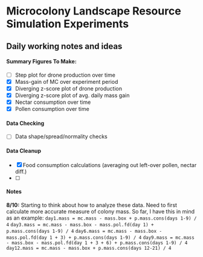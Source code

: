 # Microcolony Landscape Resource Simulation Experiments
## Daily working notes and ideas

#### Summary Figures To Make: 
- [ ] Step plot for drone production over time
- [x] Mass-gain of MC over experiment period
- [x] Diverging z-score plot of drone production
- [x] Diverging z-score plot of avg. daily mass gain
- [x] Nectar consumption over time
- [x] Pollen consumption over time

#### Data Checking
- [ ] Data shape/spread/normality checks 

#### Data Cleanup
- [x] Food consumption calculations (averaging out left-over pollen, nectar diff.)
- [ ] 

#### Notes
__8/10:__  Starting to think about how to analyze these data.  Need to first calculate more accurate measure of colony mass.  So far, I have this in mind as an example:
`day1.mass = mc.mass - mass.box + p.mass.cons(days 1-9) / 4` 
`day3.mass = mc.mass - mass.box - mass.pol.fd(day 1) + p.mass.cons(days 1-9) / 4`
`day6.mass = mc.mass - mass.box - mass.pol.fd(day 1 + 3) + p.mass.cons(days 1-9) / 4`
`day9.mass = mc.mass - mass.box - mass.pol.fd(day 1 + 3 + 6) + p.mass.cons(days 1-9) / 4`
`day12.mass = mc.mass - mass.box + p.mass.cons(days 12-21) / 4`

